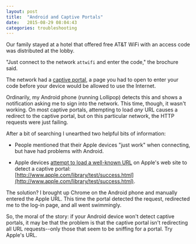 ```yaml
---
layout: post
title:  "Android and Captive Portals"
date:   2015-08-29 08:04:43
categories: troubleshooting
---
```


Our family stayed at a hotel that offered free AT&T WiFi with an access code 
was distributed at the lobby. 

"Just connect to the network `attwifi` and enter the code," the brochure said.

The network had a [captive portal](https://en.wikipedia.org/wiki/Captive_portal),
a page you had to open to enter your code before your device would be allowed
to use the Internet. 

Ordinarily, my Android phone (running Lollipop) detects this and shows a
notification asking me to sign into the network. This time, though, it wasn't
working. On most captive portals, attempting to load *any* URL causes a
redirect to the captive portal, but on this particular network, the HTTP
requests were just failing. 

After a bit of searching I unearthed two helpful bits of information:

- People mentioned that their Apple devices "just work" when connecting, but
  have had problems with Android.

- Apple devices [attempt to load a well-known URL](http://blog.erratasec.com/2010/09/apples-secret-wispr-request.html) 
  on Apple's web site to detect a captive portal: 
  [http://www.apple.com/library/test/success.html](http://www.apple.com/library/test/success.html).

The solution? I brought up Chrome on the Android phone and manually entered the
Apple URL. This time the portal detected the request, redirected me to the
log-in page, and all went swimmingly.

So, the moral of the story: if your Android device won't detect captive
portals, it may be that the problem is that the captive portal isn't
redirecting all URL requests--only those that seem to be sniffing for a portal.
Try Apple's URL. 
